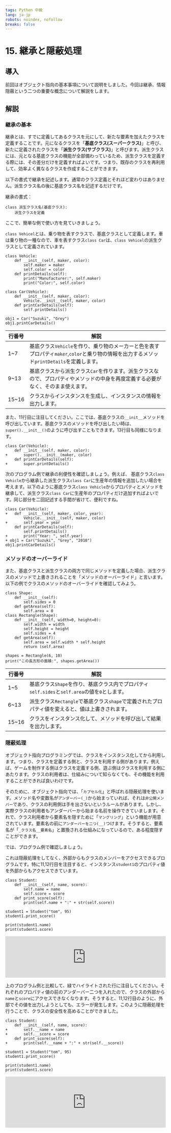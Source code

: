 ```yaml
---
tags: Python 中級
lang: ja-jp
robots: noindex, nofollow
breaks: false
---
```


<style>
.code {
user-select: none;
-ms-user-select: none;
-webkit-user-select: none;
cursor: not-allowed
}
</style>

# 15. 継承と隠蔽処理
## 導入
前回はオブジェクト指向の基本事項について説明をしました。今回は継承、情報隠蔽という二つの重要な概念について解説をします。

## 解説

### 継承の基本

継承とは、すでに定義してあるクラスを元にして、新たな要素を加えたクラスを定義することです。元になるクラスを「**基底クラス(スーパークラス)**」と呼び、新たに定義されたクラスを「**派生クラス(サブクラス)**」と呼びます。派生クラスには、元となる基底クラスの機能が全部備わっているため、派生クラスを定義する際には、その差分だけを定義すればよいです。つまり、既存のクラスを再利用して、効率よく異なるクラスを作成することができます。

以下の書式で継承を記述します。通常のクラス定義とそれほど変わりはありません。派生クラス名の後に基底クラス名を記述するだけです。

継承の書式：
```python=
class 派生クラス名(基底クラス):
    派生クラスを定義
```
ここで、簡単な例で使い方を見ていきましょう。

`class Vehicel`とは、乗り物を表すクラスで、基底クラスとして定義します。車は乗り物の一種なので、車を表すクラス`class Car`は、`class Vehicel`の派生クラスとして定義されています。
```python=1
class Vehicle:
    def __init__(self, maker, color):
        self.maker = maker
        self.color = color
    def printDetails(self):
        print("Manufacturer:", self.maker)
        print("Color:", self.color)

class Car(Vehicle):
    def __init__(self, maker, color):
        Vehicle.__init__(self, maker, color)
    def printCarDetails(self):
        self.printDetails()
        
obj1 = Car("Suzuki", "Grey")
obj1.printCarDetails()
```
|行番号|解説|
|---|---|
|1~7|基底クラス`Vehicle`を作り、乗り物のメーカーと色を表すプロパティ`maker`,`color`と乗り物の情報を出力するメソッド`printDetails`を定義します。|
|9~13|基底クラスから派生クラス`Car`を作ります。派生クラスなので、プロパティやメソッドの中身を再度定義する必要がなく、そのまま使えます。|
|15~16|クラスからインスタンスを生成し、インスタンスの情報を出力します。|
また、11行目に注目してください。ここでは、基底クラスの`__init__`メソッドを呼び出しています。基底クラスのメソッドを呼び出したい時は、`super().__init__()`のように呼び出すこともできます。13行目も同様になります。
```diff=9
class Car(Vehicle):
    def __init__(self, maker, color):
+       super().__init__(maker, color)
    def printCarDetails(self):
+       super.printDetails()
```

次のプログラム例で継承の利便性を確認しましょう。例えば、
基底クラス`class Vehicle`から継承した派生クラス`class Car`に生産年の情報を追加したい場合を考えます。以下のように基底クラス`class Vehicle`からプロパティとメソッドを継承して、派生クラス`class Car`に生産年のプロパティだけ追加すればよいです。同じ部分を二回記述する手間が省けて、便利ですね。

```diff=9
class Car(Vehicle):
+   def __init__(self, maker, color, year):
        Vehicle.__init__(self, maker, color)
+       self.year = year
    def printCarDetails(self):
        self.printDetails()
+       print("Year: ", self.year)
+ obj1 = Car("Suzuki", "Grey", "2010")
obj1.printCarDetails()
```
### メソッドのオーバーライド
また、基底クラスと派生クラスの両方で同じメソッドを定義した場合、派生クラスのメソッドで上書きされることを「メソッドのオーバーライド」と言います。以下の例でクラスのメソッドのオーバーライドを確認してみよう。
```python=1
class Shape:
    def __init__(self): 
        self.sides = 0
    def getArea(self):
        self.area = 0
class Rectangle(Shape):  
    def __init__(self, width=0, height=0):
        self.width = width
        self.height = height
        self.sides = 4
    def getArea(self):
        self.area = self.width * self.height
        return (self.area)

shapes = Rectangle(6, 10)
print("この長方形の面積:", shapes.getArea())
```
|行番号|解説|
|---|---|
|1~5|基底クラス`Shape`を作り、基底クラス内でプロパティ`self.sides`と`self.area`の値を`0`とします。|
|6~13|派生クラス`Rectangle`で基底クラス`shape`で定義されたプロパティ値を変えると、値は上書きされます。|
|15~16|クラスをインスタンス化して、メソッドを呼び出して結果を出力します。|

### 隠蔽処理
オブジェクト指向プログラミングでは、クラスをインスタンス化してから利用します。つまり、クラスを定義する側と、クラスを利用する側があります。例えば、ゲームを制作する側はクラスを定義する側、遊ぶ側はクラスを利用する側にあたります。クラスの利用者は、仕組みについて知らなくても、その機能を利用することができれば良いわけです。

そのために、オブジェクト指向では、「`カプセル化`」と呼ばれる隠蔽処理を使います。メソッド名や変数名が`アンダーバー(_)`から始まっていれば、それは`非公開メンバー`であり、クラスの利用側は手を出さないというルールがあります。しかし、実際クラスの利用者もアンダーバーから始まる名前を操作できていまします。それで、クラス利用者から要素名を隠すために「`マングリング`」という機能が用意されています。要素名の前に`アンダーバーを二つ(__)`つけます。そうすると、要素名が「`_クラス名__要素名`」と置換される仕組みになっているので、ある程度隠すことができます。

では、プログラム例で確認しましょう。

これは隠蔽処理をしてなく、外部からもクラスのメンバーをアクセスできるプログラムです。特に11,12行目を注目すると、インスタンス`student1`のプロパティ値を外部からもアクセスできています。
```python=1
class Student:
    def __init__(self, name, score):
        self.name = name
        self.score = score
    def print_score(self):
        print(self.name + ":" + str(self.score))

student1 = Student("tom", 95)
student1.print_score()

print(student1.name)
print(student1.score)
```
<iframe height="130px" width="100%" src="https://repl.it/@programminguec/hiding-1?lite=1&outputonly=1" scrolling="no" frameborder="no" allowtransparency="true" allowfullscreen="true" sandbox="allow-forms allow-pointer-lock allow-popups allow-same-origin allow-scripts allow-modals"></iframe>

上のプログラム例と比較して、緑でハイライトされた行に注目してください。それぞれのプロパティ値の前のアンダーバー二つを入れたので、クラスの外部から`name`と`score`にアクセスできなくなります。そうすると、11,12行目のように、外部でその値を出力しようとしても、エラーが発生します。このように隠蔽処理を行うことで、クラスの安全性を高めることができました。

```diff=
class Student:
    def __init__(self, name, score):
+       self.__name = name
+       self.__score = score
    def print_score(self):
+       print(self.__name + ":" + str(self.__score))

student1 = Student("tom", 95)
student1.print_score()

print(student1.name)
print(student1.score)
```
<iframe height="160px" width="100%" src="https://repl.it/@programminguec/hiding2?lite=1&outputonly=1" scrolling="no" frameborder="no" allowtransparency="true" allowfullscreen="true" sandbox="allow-forms allow-pointer-lock allow-popups allow-same-origin allow-scripts allow-modals"></iframe>


<div style="display:none">

## クイズ

1. `ChildClass`は`ParentClass`から継承されます。この時、書式として正しいものを選んでください。

- [ ] `class ParentClass(ChildClass):`
- [x] `class ChildClass(ParentClass):`
- [ ] `class ChildClass inherts ParentClass:`
- [ ] `class ChildClass extends ParentClass:`

2. 以下のプログラムを理解して、選択肢の中から正しい記述を選んでください。

```python=1
class parent:
    def __init__(self,param):
        self.v1=param
class child(parent):
    def __init__(self,param):
        parent.__init__(self,param)
        self.v2=param
odj=child(100)
```

- [ ] `print(odj.v1==odj.v2)の結果はFalseである`
- [ ] `print(odj.v1==odj.v2)を実行するとエラーが発生する`
- [x] `print(odj.v1)の結果は100である`
- [ ] `print(odj.v1)の結果は0である`

3. 以下のプログラムの実行結果を選んでください。
```python=1
class Parent:
    def prn(self):
        print("Parent")
class Child(Parent):
    def __init__(self):
        self.a = Parent()
    def prn(self):
        print("Child")
temp = Child()
temp.a.prn()
```

- [ ] Child
- [ ] Child Parent
- [x] Parent
- [ ] Error

4.　class Gameのメソッドgoalをクラスの外からアクセスできないようにするための正しい書式を選んでください。
```python=1
class Game:
  def goal(self):
    print("This is my goal!")
  def play(self):
    print("Go head!")
game = Game()
game.play()
game.goal()
```
- [ ] `def _goal`
- [x] `def __goal`
- [ ] `def _goal_`
- [ ] `def __goal__`

5. 以下のプログラムを実行すると、エラーが発生しました。エラーが発生する行番号を選んでください。
```python=1
class Game:
  def goal(self):
    print("This is my goal!")
  def __play(self):
    print("Go head!")
game = Game()
game.play()
game.goal()
game._Game__play()
```

- [ ] 6行目
- [x] 7行目
- [ ] 8行目
- [ ] 9行目
</div>